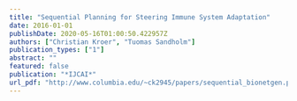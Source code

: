 ```yaml
---
title: "Sequential Planning for Steering Immune System Adaptation"
date: 2016-01-01
publishDate: 2020-05-16T01:00:50.422957Z
authors: ["Christian Kroer", "Tuomas Sandholm"]
publication_types: ["1"]
abstract: ""
featured: false
publication: "*IJCAI*"
url_pdf: "http://www.columbia.edu/~ck2945/papers/sequential_bionetgen.pdf"
---
```


